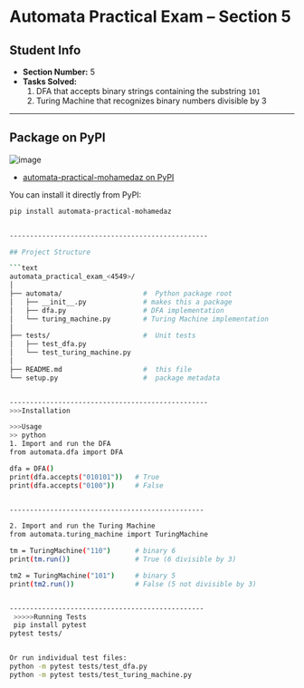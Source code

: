 # Automata Practical Exam – Section 5

##  Student Info
- **Section Number:** 5  
- **Tasks Solved:**  
  1. DFA that accepts binary strings containing the substring `101`  
  2. Turing Machine that recognizes binary numbers divisible by 3  

------------------------------------------------

##  Package on PyPI

![image](https://github.com/user-attachments/assets/6e1465db-1257-4880-b66f-c7e501df6a0b)
-  [automata-practical-mohamedaz on PyPI](https://pypi.org/project/automata-practical-mohamedaz/)

You can install it directly from PyPI:

```bash
pip install automata-practical-mohamedaz


-------------------------------------------------

## Project Structure

```text
automata_practical_exam_<4549>/
│
├── automata/                    #  Python package root
│   ├── __init__.py              # makes this a package
│   ├── dfa.py                   # DFA implementation
│   └── turing_machine.py        # Turing Machine implementation
│
├── tests/                       #  Unit tests
│   ├── test_dfa.py
│   └── test_turing_machine.py
│
├── README.md                    #  this file
└── setup.py                     #  package metadata


-------------------------------------------------
>>>Installation

>>>Usage
>> python
1. Import and run the DFA
from automata.dfa import DFA

dfa = DFA()
print(dfa.accepts("010101"))   # True
print(dfa.accepts("0100"))     # False


------------------------------------------------

2. Import and run the Turing Machine
from automata.turing_machine import TuringMachine

tm = TuringMachine("110")      # binary 6
print(tm.run())                # True (6 divisible by 3)

tm2 = TuringMachine("101")     # binary 5
print(tm2.run())               # False (5 not divisible by 3)


------------------------------------------------
 >>>>>Running Tests
 pip install pytest
pytest tests/


Or run individual test files:
python -m pytest tests/test_dfa.py
python -m pytest tests/test_turing_machine.py

